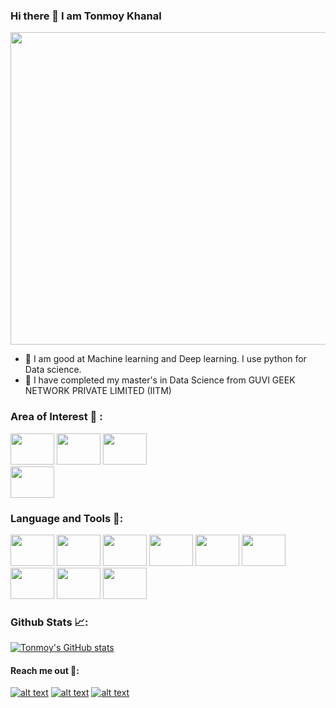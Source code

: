 ### Hi there 👋 I am Tonmoy Khanal

<img src="https://user-images.githubusercontent.com/38865308/162808215-5b479c5a-40ec-43dc-a4b0-30cba40857ba.gif" 
     width="1080" 
     height="500" />

- 🔭 I am good at Machine learning and Deep learning. I use python for Data science.
- 🔭 I have completed my master's in Data Science from GUVI GEEK NETWORK PRIVATE LIMITED (IITM)

### Area of Interest 💼 :

<img src="https://user-images.githubusercontent.com/38865308/162809209-8a35db61-6b29-4b34-8c65-d8dd4eed1579.jpg" 
     width="70" 
     height="50" />
<img src="https://user-images.githubusercontent.com/38865308/162810127-878fa463-330b-44de-b8a4-b412d8b7461a.jpeg" 
     width="70" 
     height="50" />
<img src="https://user-images.githubusercontent.com/38865308/162812174-2ddba9f6-2d79-4673-93d0-522713fdaac2.jpg" 
     width="70" 
     height="50" />   
<img src="https://user-images.githubusercontent.com/38865308/162812452-b9545657-5519-4171-93b1-cf7fc9ac6676.png" 
     width="70" 
     height="50" />

### Language and Tools 🧰:
<img src="https://user-images.githubusercontent.com/38865308/162813524-1c062031-2a0f-4d30-ade7-40a570bbb205.png" 
     width="70" 
     height="50" />
<img src="https://user-images.githubusercontent.com/38865308/162813534-8089728d-d36a-4a3e-9616-556407199512.png" 
     width="70" 
     height="50" />
<img src="https://user-images.githubusercontent.com/38865308/162813634-652cad8b-6353-4b55-9741-10db2646d74e.png" 
     width="70" 
     height="50" />
<img src="https://user-images.githubusercontent.com/38865308/162813648-b0d11fd6-7a39-4127-8d5b-1533d6cc4780.png" 
     width="70" 
     height="50" />
<img src="https://user-images.githubusercontent.com/38865308/162813665-9483fdf5-db78-428f-8689-fed114ceeaa2.png" 
     width="70" 
     height="50" />
<img src="https://user-images.githubusercontent.com/38865308/162810308-dea9a2e0-adcf-4bab-a322-6211049cddda.png" 
     width="70" 
     height="50" /> 
<img src="https://user-images.githubusercontent.com/38865308/162810482-10c3cde3-d892-4086-8d97-465ead1d6c90.png" 
     width="70" 
     height="50" /> 
<img src="https://user-images.githubusercontent.com/38865308/162810577-a8e9d2c0-3818-43c8-bd1b-758b8775382d.png" 
     width="70" 
     height="50" /> 
<img src="https://user-images.githubusercontent.com/38865308/162813729-155ba3c8-ddb6-4e60-8469-326bfd373621.png" 
     width="70" 
     height="50" /> 

### Github Stats 📈:
[![Tonmoy's GitHub stats](https://github-readme-stats.vercel.app/api?username=tonmoy-khanal)](https://github.com/tonmoy-khanal/github-readme-stats)

#### Reach me out 🤙:
<!-- links to social media icons -->
<!-- no need to change these -->

<!-- icons with padding -->
[![alt text][1.1]][1]
[![alt text][2.1]][2]
[![alt text][3.1]][3]


[1.1]: http://i.imgur.com/tXSoThF.png (twitter icon with padding)
[2.1]: http://i.imgur.com/P3YfQoD.png (facebook icon with padding)
[3.1]: http://i.imgur.com/0o48UoR.png (github icon with padding)

<!-- icons without padding -->

[1.2]: http://i.imgur.com/wWzX9uB.png (twitter icon without padding)
[2.2]: http://i.imgur.com/fep1WsG.png (facebook icon without padding)
[3.2]: http://i.imgur.com/9I6NRUm.png (github icon without padding)


<!-- links to your social media accounts -->
<!-- update these accordingly -->

[1]: https://twitter.com/tonmoy__khanal
[2]: https://www.facebook.com/ta.oy.5/
[3]: https://github.com/tonmoy-khanal
